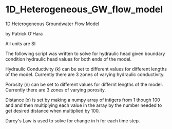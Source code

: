 # 1D_Heterogeneous_GW_flow_model
1D Heterogeneous Groundwater Flow Model

by Patrick O'Hara

All units are SI

The following script was written to solve for hydraulic head given boundary 
condition hydraulic head values for both ends of the model. 

Hydraulic Conductivity (k) can be set to different values for different
lengths of the model. Currently there are 3 zones of varying hydraulic
conductivity.

Porosity (n) can be set to different values for differnt lengths of the model.
Currently there are 3 zones of varying porosity.

Distance (x) is set by making a numpy array of intigers from 1 though 100 and 
and then multiplying each value in the array by the number needed to get desired 
distance when multiplied by 100.

Darcy's Law is used to solve for change in h for each time step.
